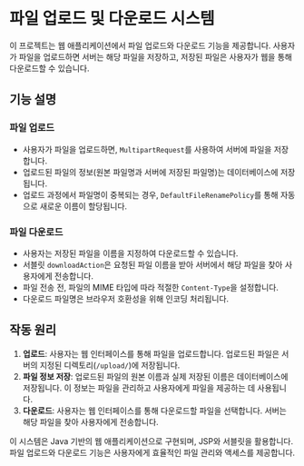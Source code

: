 # 파일 업로드 및 다운로드 시스템

이 프로젝트는 웹 애플리케이션에서 파일 업로드와 다운로드 기능을 제공합니다. 사용자가 파일을 업로드하면 서버는 해당 파일을 저장하고, 저장된 파일은 사용자가 웹을 통해 다운로드할 수 있습니다.

## 기능 설명

### 파일 업로드

- 사용자가 파일을 업로드하면, `MultipartRequest`를 사용하여 서버에 파일을 저장합니다.
- 업로드된 파일의 정보(원본 파일명과 서버에 저장된 파일명)는 데이터베이스에 저장됩니다.
- 업로드 과정에서 파일명이 중복되는 경우, `DefaultFileRenamePolicy`를 통해 자동으로 새로운 이름이 할당됩니다.

### 파일 다운로드

- 사용자는 저장된 파일을 이름을 지정하여 다운로드할 수 있습니다.
- 서블릿 `downloadAction`은 요청된 파일 이름을 받아 서버에서 해당 파일을 찾아 사용자에게 전송합니다.
- 파일 전송 전, 파일의 MIME 타입에 따라 적절한 `Content-Type`을 설정합니다.
- 다운로드 파일명은 브라우저 호환성을 위해 인코딩 처리됩니다.

## 작동 원리

1. **업로드**: 사용자는 웹 인터페이스를 통해 파일을 업로드합니다. 업로드된 파일은 서버의 지정된 디렉토리(`/upload/`)에 저장됩니다.
2. **파일 정보 저장**: 업로드된 파일의 원본 이름과 실제 저장된 이름은 데이터베이스에 저장됩니다. 이 정보는 파일을 관리하고 사용자에게 파일을 제공하는 데 사용됩니다.
3. **다운로드**: 사용자는 웹 인터페이스를 통해 다운로드할 파일을 선택합니다. 서버는 해당 파일을 찾아 사용자에게 전송합니다.

이 시스템은 Java 기반의 웹 애플리케이션으로 구현되며, JSP와 서블릿을 활용합니다. 파일 업로드와 다운로드 기능은 사용자에게 효율적인 파일 관리와 액세스를 제공합니다.
